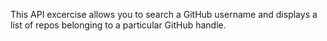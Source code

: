 This API excercise allows you to search a GitHub username and
displays a list of repos belonging to a particular GitHub handle.